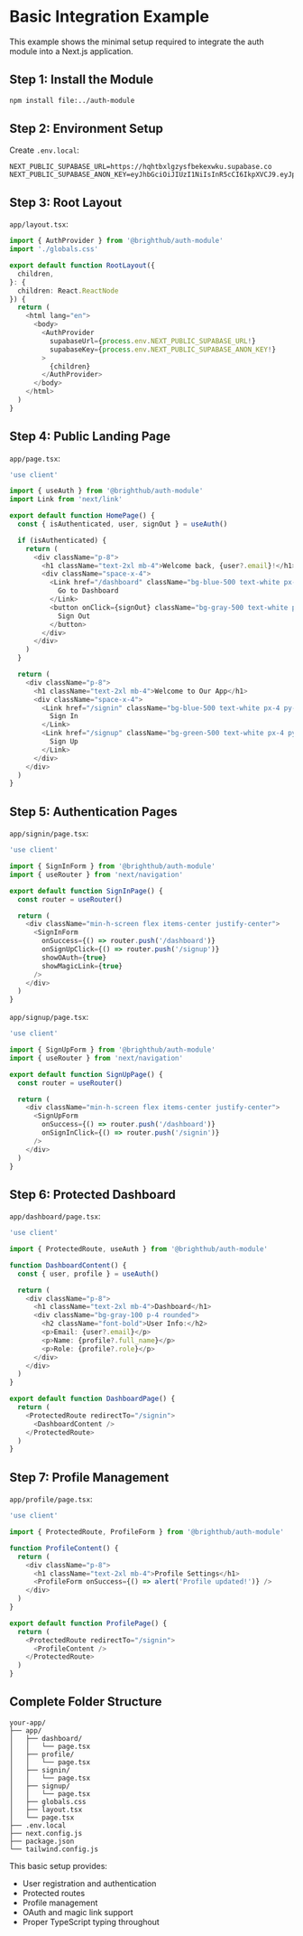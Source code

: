 # Basic Integration Example

This example shows the minimal setup required to integrate the auth module into a Next.js application.

## Step 1: Install the Module

```bash
npm install file:../auth-module
```

## Step 2: Environment Setup

Create `.env.local`:

```env
NEXT_PUBLIC_SUPABASE_URL=https://hqhtbxlgzysfbekexwku.supabase.co
NEXT_PUBLIC_SUPABASE_ANON_KEY=eyJhbGciOiJIUzI1NiIsInR5cCI6IkpXVCJ9.eyJpc3MiOiJzdXBhYmFzZSIsInJlZiI6ImhxaHRieGxnenlzZmJla2V4d2t1Iiwicm9sZSI6ImFub24iLCJpYXQiOjE3MjY4NzEwOTgsImV4cCI6MjA0MjQ0NzA5OH0.sb_publishable_6sdMa51JJEd5E68_5eg2dA_yig9a6_i
```

## Step 3: Root Layout

`app/layout.tsx`:

```typescript
import { AuthProvider } from '@brighthub/auth-module'
import './globals.css'

export default function RootLayout({
  children,
}: {
  children: React.ReactNode
}) {
  return (
    <html lang="en">
      <body>
        <AuthProvider
          supabaseUrl={process.env.NEXT_PUBLIC_SUPABASE_URL!}
          supabaseKey={process.env.NEXT_PUBLIC_SUPABASE_ANON_KEY!}
        >
          {children}
        </AuthProvider>
      </body>
    </html>
  )
}
```

## Step 4: Public Landing Page

`app/page.tsx`:

```typescript
'use client'

import { useAuth } from '@brighthub/auth-module'
import Link from 'next/link'

export default function HomePage() {
  const { isAuthenticated, user, signOut } = useAuth()

  if (isAuthenticated) {
    return (
      <div className="p-8">
        <h1 className="text-2xl mb-4">Welcome back, {user?.email}!</h1>
        <div className="space-x-4">
          <Link href="/dashboard" className="bg-blue-500 text-white px-4 py-2 rounded">
            Go to Dashboard
          </Link>
          <button onClick={signOut} className="bg-gray-500 text-white px-4 py-2 rounded">
            Sign Out
          </button>
        </div>
      </div>
    )
  }

  return (
    <div className="p-8">
      <h1 className="text-2xl mb-4">Welcome to Our App</h1>
      <div className="space-x-4">
        <Link href="/signin" className="bg-blue-500 text-white px-4 py-2 rounded">
          Sign In
        </Link>
        <Link href="/signup" className="bg-green-500 text-white px-4 py-2 rounded">
          Sign Up
        </Link>
      </div>
    </div>
  )
}
```

## Step 5: Authentication Pages

`app/signin/page.tsx`:

```typescript
'use client'

import { SignInForm } from '@brighthub/auth-module'
import { useRouter } from 'next/navigation'

export default function SignInPage() {
  const router = useRouter()

  return (
    <div className="min-h-screen flex items-center justify-center">
      <SignInForm
        onSuccess={() => router.push('/dashboard')}
        onSignUpClick={() => router.push('/signup')}
        showOAuth={true}
        showMagicLink={true}
      />
    </div>
  )
}
```

`app/signup/page.tsx`:

```typescript
'use client'

import { SignUpForm } from '@brighthub/auth-module'
import { useRouter } from 'next/navigation'

export default function SignUpPage() {
  const router = useRouter()

  return (
    <div className="min-h-screen flex items-center justify-center">
      <SignUpForm
        onSuccess={() => router.push('/dashboard')}
        onSignInClick={() => router.push('/signin')}
      />
    </div>
  )
}
```

## Step 6: Protected Dashboard

`app/dashboard/page.tsx`:

```typescript
'use client'

import { ProtectedRoute, useAuth } from '@brighthub/auth-module'

function DashboardContent() {
  const { user, profile } = useAuth()

  return (
    <div className="p-8">
      <h1 className="text-2xl mb-4">Dashboard</h1>
      <div className="bg-gray-100 p-4 rounded">
        <h2 className="font-bold">User Info:</h2>
        <p>Email: {user?.email}</p>
        <p>Name: {profile?.full_name}</p>
        <p>Role: {profile?.role}</p>
      </div>
    </div>
  )
}

export default function DashboardPage() {
  return (
    <ProtectedRoute redirectTo="/signin">
      <DashboardContent />
    </ProtectedRoute>
  )
}
```

## Step 7: Profile Management

`app/profile/page.tsx`:

```typescript
'use client'

import { ProtectedRoute, ProfileForm } from '@brighthub/auth-module'

function ProfileContent() {
  return (
    <div className="p-8">
      <h1 className="text-2xl mb-4">Profile Settings</h1>
      <ProfileForm onSuccess={() => alert('Profile updated!')} />
    </div>
  )
}

export default function ProfilePage() {
  return (
    <ProtectedRoute redirectTo="/signin">
      <ProfileContent />
    </ProtectedRoute>
  )
}
```

## Complete Folder Structure

```
your-app/
├── app/
│   ├── dashboard/
│   │   └── page.tsx
│   ├── profile/
│   │   └── page.tsx
│   ├── signin/
│   │   └── page.tsx
│   ├── signup/
│   │   └── page.tsx
│   ├── globals.css
│   ├── layout.tsx
│   └── page.tsx
├── .env.local
├── next.config.js
├── package.json
└── tailwind.config.js
```

This basic setup provides:
- User registration and authentication
- Protected routes
- Profile management
- OAuth and magic link support
- Proper TypeScript typing throughout
